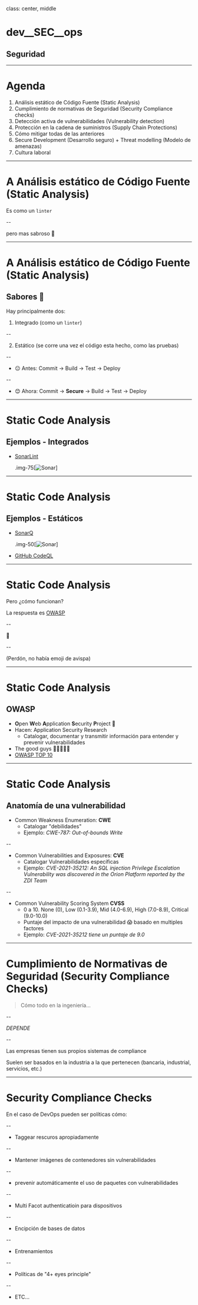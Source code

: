class: center, middle

# dev__SEC__ops

## Seguridad

---

# Agenda

1. Análisis estático de Código Fuente (Static Analysis)
2. Cumplimiento de normativas de Seguridad (Security Compliance checks)
3. Detección activa de vulnerabilidades (Vulnerability detection)
4. Protección en la cadena de suministros (Supply Chain Protections)
5. Cómo mitigar todas de las anteriores
6. Secure Development (Desarrollo seguro) + Threat modelling (Modelo de amenazas)
7. Cultura laboral

---

# A Análisis estático de Código Fuente (Static Analysis)

Es como un `linter`

--

pero mas sabroso 🌮

---

# A Análisis estático de Código Fuente (Static Analysis)

## Sabores 🍬

Hay principalmente dos:

1. Integrado (como un `linter`)

--

2. Estático (se corre una vez el código esta hecho, como las pruebas)

--

  - 😐 Antes: Commit → Build → Test → Deploy

--

  - 😊 Ahora: Commit → **Secure** → Build → Test → Deploy

---

# Static Code Analysis

## Ejemplos - Integrados

- [SonarLint](https://www.sonarlint.org/vscode)

  .img-75[![Sonar](https://sonarcloud.io//images/marketing/sonarlint-presentation/detect-issue.png)]


---

# Static Code Analysis

## Ejemplos - Estáticos

- [SonarQ](https://sonarcloud.io/)

  .img-50[![Sonar](https://sonarcloud.io/images/marketing/features/risk-analysis.png)]

- [GitHub CodeQL](https://docs.github.com/en/code-security/code-scanning/automatically-scanning-your-code-for-vulnerabilities-and-errors/about-code-scanning)

---

# Static Code Analysis

Pero ¿cómo funcionan?

La respuesta es [OWASP](https://owasp.org/)

--

🐝

--

(Perdón, no había emoji de avispa)

---

# Static Code Analysis

## OWASP

- **O**pen **W**eb **A**pplication **S**ecurity **P**roject 🐝
- Hacen: Application Security Research
    - Catalogar, documentar y transmitir información para entender y prevenir vulnerabilidades
- The good guys 🦸‍♀️🦸‍♂️🦸
- [OWASP TOP 10](https://owasp.org/Top10/)

---

# Static Code Analysis

## Anatomía de una vulnerabilidad

- Common Weakness Enumeration: **CWE**
  - Catalogar "debilidades"
  - Ejemplo: _CWE-787: Out-of-bounds Write_

--

- Common Vulnerabilities and Exposures: **CVE**
  - Catalogar Vulnerabilidades específicas
  - Ejemplo: _CVE-2021-35212: An SQL injection Privilege Escalation Vulnerability was discovered in the Orion Platform reported by the ZDI Team_

--

- Common Vulnerability Scoring System **CVSS**
  - 0 a 10. None (0), Low (0.1-3.9), Mid (4.0-6.9), High (7.0-8.9), Critical (9.0-10.0)
  - Puntaje del impacto de una vulnerabilidad 😱 basado en multiples factores
  - Ejemplo: _CVE-2021-35212 tiene un puntaje de 9.0_

---

# Cumplimiento de Normativas de Seguridad (Security Compliance Checks)

> Cómo todo en la ingeniería...

--

_DEPENDE_

--

Las empresas tienen sus propios sistemas de compliance

Suelen ser basados en la industria a la que pertenecen (bancaria, industrial, servicios, etc.)

---

# Security Compliance Checks

En el caso de DevOps pueden ser políticas cómo:

--

- Taggear rescuros apropiadamente

--

- Mantener imágenes de contenedores sin vulnerabilidades

--

- prevenir automáticamente el uso de paquetes con vulnerabilidades

--

- Multi Facot authenticatioin para dispositivos

--

- Encipción de bases de datos

--

- Entrenamientos

--

- Políticas de "4+ eyes principle"

--

- ETC...